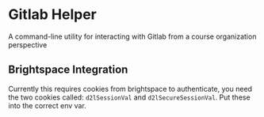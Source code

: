 # Gitlab Helper
A command-line utility for interacting with Gitlab from a course organization perspective

## Brightspace Integration
Currently this requires cookies from brightspace to authenticate, you need the two cookies called: `d2lSessionVal` and `d2lSecureSessionVal`.
Put these into the correct env var.